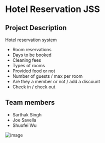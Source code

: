 # Hotel Reservation JSS

## Project Description

Hotel reservation system 

- Room reservations
- Days to be booked 
- Cleaning fees
- Types of rooms 
- Provided food or not
- Number of guests / max per room 
- Are they a member or not / add a discount
- Check in / check out 

## Team members

- Sarthak Singh
- Joe Savella
- Shuofei Wu


![image](UMLv1_2.png)
